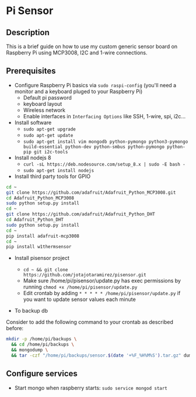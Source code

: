 # Pi Sensor

## Description

This is a brief guide on how to use my custom generic sensor board on Raspberry Pi using MCP3008, I2C and 1-wire connections.

## Prerequisites

* Configure Raspberry Pi basics via `sudo raspi-config` (you'll need a monitor and a keyboard pluged to your Raspberry Pi)
  * Default pi password
  * keyboard layout
  * Wireless network
  * Enable interfaces in `Interfacing Options` like SSH, 1-wire, spi, i2c...
* Install software
  * `sudo apt-get upgrade`
  * `sudo apt-get update`
  * `sudo apt-get install vim mongodb python-pymongo python3-pymongo build-essential python-dev python-smbus python-pymongo python-pip git i2c-tools`
* Install nodejs 8
  * `curl -sL https://deb.nodesource.com/setup_8.x | sudo -E bash -`
  * `sudo apt-get install nodejs`
* Install third party tools for GPIO

```bash
cd ~
git clone https://github.com/adafruit/Adafruit_Python_MCP3008.git
cd Adafruit_Python_MCP3008
sudo python setup.py install
cd ~
git clone https://github.com/adafruit/Adafruit_Python_DHT
cd Adafruit_Python_DHT
sudo python setup.py install
cd ~
pip install adafruit-mcp3008
cd ~
pip install w1thermsensor
```

* Install pisensor project
  * `cd ~ && git clone https://github.com/jotajotaramirez/pisensor.git`
  * Make sure /home/pi/pisensor/update.py has exec permissions by running `chmod +x /home/pi/pisensor/update.py`
  * Edit crontab by adding `* * * * * /home/pi/pisensor/update.py` if you want to update sensor values each minute

* To backup db

Consider to add the following command to your crontab as described before:

```bash
mkdir -p /home/pi/backups \
  && cd /home/pi/backups \
  && mongodump \
  && tar -czf "/home/pi/backups/sensor.$(date '+%F_%H%M%S').tar.gz" dump`
```

## Configure services

* Start mongo when raspberry starts: `sudo service mongod start`

